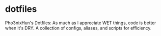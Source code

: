 # dotfiles
Pho3nixHun's Dotfiles: As much as I appreciate WET things, code is better when it's DRY. A collection of configs, aliases, and scripts for efficiency.
